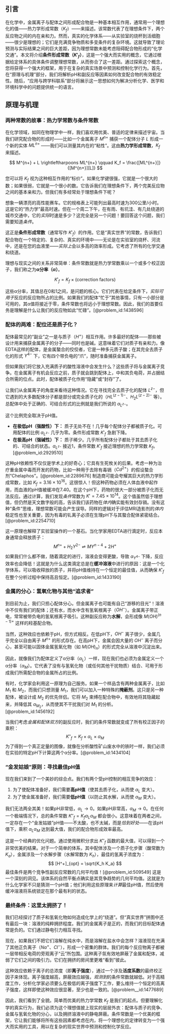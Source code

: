 ## 引言
在化学中，金属离子与配体之间形成配合物是一种基本相互作用，通常用一个理想化的值——热力学形成常数（$K_f$）——来描述。该常数代表了在理想条件下，两个反应物之间的内在亲和力。然而，真实的化学体系——从实验室的烧杯到活细胞——很少是理想的；它们是充满竞争物质和多变条件的复杂环境。这就导致了理论预测与实际结果之间的巨大差距，因为理想常数未能考虑阻碍配合物形成的“化学交通”。本文将介绍**条件形成常数（$K'_f$）**，这是一个强大而实用的概念，它通过根据给定体系的具体条件调整理想常数，从而弥合了这一差距。通过探索这个概念，您将获得一个强大的框架，用于在复杂的真实场景中预测和控制化学行为。首先，在“原理与机理”部分，我们将解析pH和副反应等因素如何改变配合物的有效稳定性。随后，“应用与跨学科联系”部分将展示这一思想如何为解决分析化学、医学和环境科学中的问题提供统一的语言。

## 原理与机理

### 两种常数的故事：热力学常数与条件常数

在化学领域，如同在物理学中一样，我们喜欢用优美、普适的定律来描述宇宙。当我们研究配合物的形成时——比如一个金属离子 $M^{n+}$ 捕获一个配体分子 $L$ 形成一个新的实体 $ML^{n+}$ ——我们可以测量其内在的“粘性”。这由**热力学形成常数**，$K_f$ 来描述。

$$
M^{n+} + L \rightleftharpoons ML^{n+} \qquad K_f = \frac{[ML^{n+}]}{[M^{n+}][L]}
$$

您可以将 $K_f$ 视为这种相互作用的“标价”。如果化学键很强，它就是一个很大的数；如果很弱，它就是一个很小的数。它告诉我们在理想条件下，两个完美反应物之间的基本亲和力。但我们有多经常处于理想条件下呢？

想象一辆漂亮的高性能赛车。它的规格表上可能列出最高时速为300公里/小时。这是它的“热力学”最高时速。但在一个周二下午，在有雨、有坑洼、有几处绕道的城市交通中，它的*实际*时速是多少？这完全是另一个问题！要回答这个问题，我们需要知道*条件*。

这正是**条件形成常数**（通常写作 $K'_f$）的作用。它是“真实世界”的常数，告诉我们配合物在一个特定的、复杂的、真实的环境中——无论是在实验室的烧杯、河流中，还是在您的血液里——*实际上*会以多高的效率形成。它考虑了所有的化学交通和绕道。

理想与现实之间的关系非常简单：条件常数就是热力学常数乘以一个或多个校正因子，我们称之为**α分率（$\alpha$）**。

$$
K'_{f} = K_{f} \times (\text{correction factors})
$$

这些α分率，其值总在0和1之间，是问题的核心。它们代表在给定条件下，*实际可用于*反应的反应物所占的比例。如果我们的配体“忙于”其他事情，只有一小部分是可用的，其α值将接近于零，条件常数也将远小于理想常数。因此，我们的首要任务是理解是什么让我们的反应物如此“忙碌”。[@problem_id:1438596]

### 配体的两难：配位还是质子化？

配体最常见的“副业”之一是与质子（$H^+$）相互作用。许多最好的配体——那些被设计用来捕获金属离子的分子——同时也是碱。这意味着它们对质子有亲和力。像EDTA这样的配体，是金属螯合的佼佼者，它是一种多元质子酸；在其完全去质子化的形式 $Y^{4-}$ 下，它有四个带负电的“爪”，随时准备捕获金属离子。

但如果我们将它放入充满质子的酸性溶液中会发生什么？这些质子将与金属离子竞争。在金属离子有机会反应之前，质子就会跳到配体上，中和其负电荷，并占据结合所需的位点。此时，配体被质子化作用“隐藏”或“封存”了。

让我们从金属离子的角度来看待这种情况。它在寻找完全去质子化的配体 $L^{z-}$，但它遇到的大多数配体分子都是部分或完全质子化的（$HL^{(z-1)-}$、$H_2L^{(z-2)-}$ 等）。总配体中处于正确的、可结合形式的比例就是我们所说的 $\alpha_{L^{z-}}$。

这个比例完全取决于pH值。
-   **在极低pH（强酸性）下：** 质子无处不在！几乎每个配体分子都被质子化。可用配体的比例 $\alpha_{L^{z-}}$ 几乎为零。条件形成常数 $K'_f$ 急剧下降。
-   **在极高pH（强碱性）下：** 质子稀少。几乎所有配体分子都处于其去质子化的、可结合的状态。$\alpha_{L^{z-}}$ 接近1，条件常数 $K'_f$ 接近理想的热力学常数 $K_f$。[@problem_id:2929510]

这种pH依赖性不仅仅是学术上的好奇心；它具有生死攸关的后果。考虑一种为治疗重金属中毒而开发的药物，比如一种用于去除有毒镉（$Cd^{2+}$）的假设螯合剂“Chelaphos”。[@problem_id:2289676] 制造商可能会夸耀其巨大的热力学形成常数，比如 $K_f = 3.16 \times 10^{16}$。这很惊人！但这种药物必须在人体血液中起作用，而血液的pH值被缓冲在7.40。在这个pH下，药物的很大一部分被质子化而无法反应。通过计算，我们发现*条件*常数为 $K' = 7.45 \times 10^{14}$。这个值虽然低于理想值，但仍然是天文数字般的高，告诉我们该药物在*体内*确实能有效封存镉。没有这种“条件”思维，理想常数可能会产生误导。同样的逻辑对于评估MRI造影剂的*体内*稳定性也至关重要，因为有毒的钆离子必须在生理pH下与其螯合配体紧密结合。[@problem_id:2254710]

这一原理也解释了实验室操作的一个基石。当化学家用EDTA进行滴定时，反应本身通常会释放质子：
$$
M^{n+} + H_2Y^{2-} \rightleftharpoons MY^{n-4} + 2H^{+}
$$
如果我们什么都不做，随着滴定的进行，溶液会变得更酸，导致 $\alpha_{Y^{4-}}$ 下降，反应效率也会降低！这就是为什么这类滴定总是在**缓冲溶液**中进行的原因：这是一个化学体系，可以吸收释放的质子，并将pH值维持在一个恒定的最佳值，从而确保 $K'_f$ 在整个分析过程中保持高且恒定。[@problem_id:1433190]

### 金属的分心：氢氧化物与其他“追求者”

到目前为止，我们只担心配体分心。但金属离子也可能有自己“游移的目光”！溶液中不仅有我们的配体；还有水，而水中含有氢氧根离子（$OH^-$）。金属离子带正电，常常被带负电的氢氧根离子吸引。这种副反应称为**水解**，会形成像 $M(OH)^{(n-1)+}$ 这样的羟基配合物。

当然，这种效应也依赖于pH，但方式相反。在低pH下，$OH^-$ 离子很少，金属几乎完全以自由离子 $M^{n+}$ 的形式存在。在高pH下，金属会因大量的 $OH^-$ 离子而分心，甚至可能以固体金属氢氧化物（如 $M(OH)_n$）的形式完全从溶液中沉淀出来。

因此，就像我们为配体定义了α分率（$\alpha_L$）一样，现在我们也必须为金属定义一个α分率（$\alpha_M$）。它代表了没有与氢氧化物（或任何其他干扰物质）结合、可用于形成我们所需配合物的金属所占的比例。

有时，化学家会利用这一原理为自己服务。如果一个样品含有两种金属离子，比如 $M_1$ 和 $M_2$，而我们只想测量 $M_1$，我们可以加入一种特殊的**掩蔽剂**。这只是另一种配体，被设计成 $M_2$ 的优先伴侣。它将 $M_2$ 束缚在配合物中，有效地将其隐藏起来，并降低其 $\alpha_{M_2}$，从而使其不干扰我们对 $M_1$ 的分析。[@problem_id:1456192]

当我们考虑*金属和配体双方*的副反应时，我们的条件常数就变成了所有校正因子的乘积：
$$
K''_{f} = K_f \times \alpha_L \times \alpha_M
$$
为了得到一个真正定量的图像，就像在分析酸性矿山废水中的铁时一样，我们必须在实验的特定pH下计算这两个α分率。[@problem_id:1434104]

### “金发姑娘”原则：寻找最佳pH值

现在我们来到了一个美妙的综合点。我们有两个受pH控制的相互竞争的效应：

1.  为了使配体准备好，我们需要**高pH值**（使其去质子化，从而使 $\alpha_L$ 变大）。
2.  为了使金属准备好，我们需要**低pH值**（以防止其水解，从而使 $\alpha_M$ 变大）。

我们无法两全其美！如果pH非常低，$\alpha_L \to 0$。如果pH非常高，$\alpha_M \to 0$。在任何一个极端情况下，总的条件常数 $K''_{f} = K_f \alpha_L \alpha_M$ 都会很小。这意味着在两者之间，一定存在一个“金发姑娘”pH值——不太酸，也不太碱，而是*恰到好处*——在该pH值下，乘积 $\alpha_L \alpha_M$ 达到最大值，我们的配合物形成效率最高。

这是一个经典的优化问题。通过使用微积分求出 $K''_{f}$ 函数的最大值，可以得到一个非常优美的结果。对于一个简单的体系，其中配体涉及一个质子化步骤（酸常数为 $K_a$），金属涉及一个水解步骤（水解常数为 $K_h$），最佳的氢离子浓度为：
$$
[H^+]_{opt} = \sqrt{K_h K_a}
$$
最佳条件是两个竞争性副反应常数的几何平均值！[@problem_id:509549] 这是一个深刻的洞见。该体系的自然平衡点确实是其竞争趋势的几何平均值。这就是为什么化学家不只是猜测一个pH值；他们利用这些原理来*计算*最佳pH值，然后使用缓冲溶液将系统锁定在那个最有利的状态。

### 最终条件：这里太拥挤了！

我们已经探讨了质子和氢氧化物如何造成化学上的“绕道”。但“真实世界”拼图中还有最后一块：溶液的纯粹拥挤程度。我们的金属离子是正的，而我们的目标配体通常是负的。它们通过静电引力相互寻找。

现在，如果我们不把它们溶解在纯水中，而是溶解在盐水中会怎样？溶液现在充满了其他正负离子（$Na^+$、$Cl^-$），形成一个密集的群体。我们的每个反应物离子都被一层带相反电荷的旁观离子“云”所包围。这种离子氛有效地屏蔽了金属和配体，减弱了它们之间的吸引力。它们在拥挤的房间里更难“看到”彼此。

这种效应依赖于离子的总浓度（即**离子强度**），通过一个涉及**活度系数**的最终校正因子来体现。离子强度越高，屏蔽效应越强，*观测到*的条件常数就越低。对于高精度工作，分析化学家必须要么在极低的离子强度下工作，要么维持一个恒定的高离子强度，这样即使这种效应很显著，至少也是一致的。[@problem__id:1477689]

因此，我们看到了全貌。简单而优美的热力学常数 $K_f$ 是我们的起点。但要理解化学的真实行为，我们必须为这个理想值披上现实的层层外衣：配体与质子的竞争、金属与氢氧化物的分心，以及拥挤溶液中的静电屏蔽。条件常数是一个优美的框架，它让我们能够将所有这些因素都考虑在内，将一个理想化的定律转变为一个强大而实用的工具，用以在复杂的现实世界中预测和控制化学反应。

